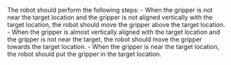 

The robot should perform the following steps:
    - When the gripper is not near the target location and the gripper is not aligned vertically with the target location, the robot should move the gripper above the target location.
    - When the gripper is almost vertically aligned with the target location and the gripper is not near the target, the robot should move the gripper towards the target location.
    - When the gripper is near the target location, the robot should put the gripper in the target location.